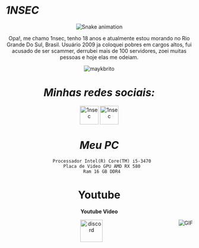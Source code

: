 #                                                                    *1NSEC*



<div align="center">
  
  ![Snake animation](https://github.com/danielbped/danielbped/blob/output/github-contribution-grid-snake.svg)
  
</div>

<div align="center">


<p align="center">Opa!, me chamo 1nsec, tenho 18 anos e atualmente estou morando no Rio Grande Do Sul, Brasil. Usuário 2009 ja coloquei pobres em cargos altos, fui acusado de ser scammer, derrubei mais de 100 servidores, zoei muitas pessoas e hoje elas me odeiam.
</p>


<p align="center"> <img src="https://komarev.com/ghpvc/?username=1nsec&color=blueviolet" alt="maykbrito" /> </p>


#                                                                    *Minhas redes sociais:*

<p align="center">
<a href="[https://twitter.com/1nsecore](https://x.com/yungtakash_)" target="blank"><img align="center" src="https://www.gifservice.fr/img/gif-vignette-small/08fbc16f6a87f07f35676122a339b6c0/51748-multi-media-computer-software-internet-twitter.gif" alt="1nsec" height="50" width="50" /></a>
<a href="https://www.instagram.com/yungtakashi_" target="blank"><img align="center" src="https://media0.giphy.com/media/QWpK88H1g9PtmtQly1/giphy.gif" alt="1nsec" height="50" width="50" /></a>
</p>


#                                                                    *Meu PC*

      Processador Intel(R) Core(TM) i5-3470
      Placa de Video GPU AMD RX 580
      Ram 16 GB DDR4


#                                                                    **Youtube**


**Youtube Video**


<a href="https://www.youtube.com/channel/UCtYKjmmDHf4Cjp1v-os5eTg" target="blank"><img align="right" alt="GIF" src="https://media3.giphy.com/media/v1.Y2lkPTc5MGI3NjExNDI0anM3ZmR4dWJmdmJpZ2ZueWhrMHp5ZG55MGg3MGNyMjdxcWtlayZlcD12MV9pbnRlcm5hbF9naWZfYnlfaWQmY3Q9Zw/SO8a9geBGZin6Q8I1O/giphy.gif" /></a>
<p align="center">
<a href="https://discord.gg/Kizuki" target="blank"><img align="center" src="https://discordemoji.com/assets/emoji/3702_party_discord.gif" alt="discord" height="60" width="60"/></a>
</p>

